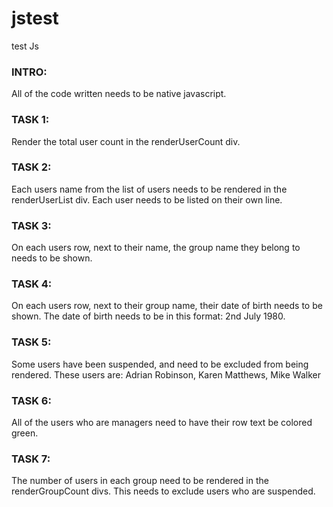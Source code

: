 # jstest
test Js

### INTRO:
   All of the code written needs to be native javascript.

### TASK 1:
   Render the total user count in the renderUserCount div.

### TASK 2:
  Each users name from the list of users needs to be rendered in the renderUserList div.
  Each user needs to be listed on their own line.

### TASK 3:
   On each users row, next to their name, the group name they belong to needs to be shown.

### TASK 4:
  On each users row, next to their group name, their date of birth needs to be shown.
  The date of birth needs to be in this format: 2nd July 1980.

### TASK 5:
  Some users have been suspended, and need to be excluded from being rendered.
  These users are: Adrian Robinson, Karen Matthews, Mike Walker

### TASK 6:
  All of the users who are managers need to have their row text be colored green.

### TASK 7:
  The number of users in each group need to be rendered in the renderGroupCount divs.
  This needs to exclude users who are suspended.